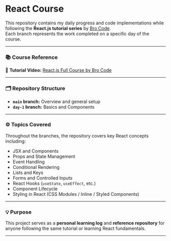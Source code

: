 # React Course

This repository contains my daily progress and code implementations while following the **React.js tutorial series** by [Bro Code](https://www.youtube.com/@BroCodez).  
Each branch represents the work completed on a specific day of the course.

---

### 📚 Course Reference

🎥 **Tutorial Video:** [React.js Full Course by Bro Code](https://youtu.be/CgkZ7MvWUAA?si=BGY5KpzCSidPN8iD)

---

### 🗂️ Repository Structure

- **`main` branch:** Overview and general setup
- **`day-1` branch:** Basics and Components

---

### ⚙️ Topics Covered

Throughout the branches, the repository covers key React concepts including:

- JSX and Components
- Props and State Management
- Event Handling
- Conditional Rendering
- Lists and Keys
- Forms and Controlled Inputs
- React Hooks (`useState`, `useEffect`, etc.)
- Component Lifecycle
- Styling in React (CSS Modules / Inline / Styled Components)

---

### 💡 Purpose

This project serves as a **personal learning log** and **reference repository** for anyone following the same tutorial or learning React fundamentals.

---
